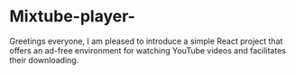 # Mixtube-player-
Greetings everyone,  I am pleased to introduce a simple React project that offers an ad-free environment for watching YouTube videos and facilitates their downloading.
